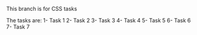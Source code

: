 This branch is for CSS tasks

The tasks are:
1- Task 1
2- Task 2
3- Task 3
4- Task 4
5- Task 5
6- Task 6
7- Task 7